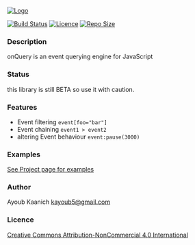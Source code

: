 [![Logo](http://kayoub5.github.io/onQuery/images/logo.png)](http://kayoub5.github.io/onQuery/)

[![Build Status](https://img.shields.io/travis/kayoub5/onQuery.png)](https://travis-ci.org/kayoub5/onQuery)
[![Licence](https://img.shields.io/badge/licence-CC--BY--NC--3.0-yellow.png)](http://creativecommons.org/licenses/by-nc/3.0/)
[![Repo Size](https://reposs.herokuapp.com/?path=kayoub5/onQuery)](#)


### Description ###
onQuery is an event querying engine for JavaScript


### Status ###
this library is still BETA so use it with caution. 


### Features ###
* Event filtering
`event[foo="bar"]`
* Event chaining 
`event1 > event2`
* altering Event behaviour `event:pause(3000)`


### Examples ###
[See Project page for examples](http://kayoub5.github.io/onQuery/#examples)


### Author ###
Ayoub Kaanich kayoub5@gmail.com


### Licence ###
[Creative Commons Attribution-NonCommercial 4.0 International](http://creativecommons.org/licenses/by-nc/4.0/)
